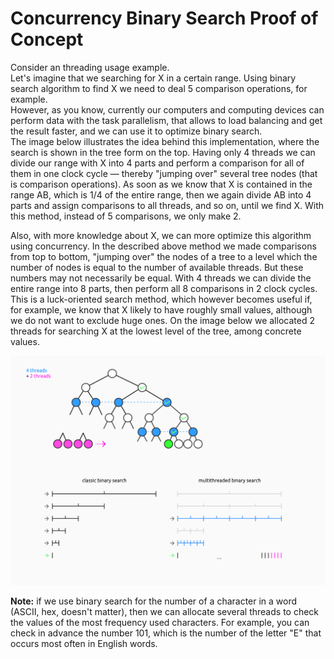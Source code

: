 # Concurrency Binary Search Proof of Concept
Consider an threading usage example. \
Let's imagine that we searching for X in a certain range. Using binary search algorithm to find X we need to deal 5 comparison operations, for example. \
However, as you know, currently our computers and computing devices can perform data with the task parallelism, that allows to load balancing and get the result faster, and we can use it to optimize binary search. \
The image below illustrates the idea behind this implementation, where the search is shown in the tree form on the top. Having only 4 threads we can divide our range with X into 4 parts and perform a comparison for all of them in one clock cycle — thereby "jumping over" several tree nodes (that is comparison operations). As soon as we know that X is contained in the range AB, which is 1/4 of the entire range, then we again divide AB into 4 parts and assign comparisons to all threads, and so on, until we find X. With this method, instead of 5 comparisons, we only make 2.

Also, with more knowledge about X, we can more optimize this algorithm using concurrency. In the described above method we made comparisons from top to bottom, "jumping over" the nodes of a tree to a level which the number of nodes is equal to the number of available threads. But these numbers may not necessarily be equal. With 4 threads we can divide the entire range into 8 parts, then perform all 8 comparisons in 2 clock cycles. This is a luck-oriented search method, which however becomes useful if, for example, we know that X likely to have roughly small values, although we do not want to exclude huge ones. On the image below we allocated 2 threads for searching X at the lowest level of the tree, among concrete values.

![Illustration](Illustration.jpg)

**Note:** if we use binary search for the number of a character in a word (ASCII, hex, doesn't matter), then we can allocate several threads to check the values of the most frequency used characters. For example, you can check in advance the number 101, which is the number of the letter "E" that occurs most often in English words. 
